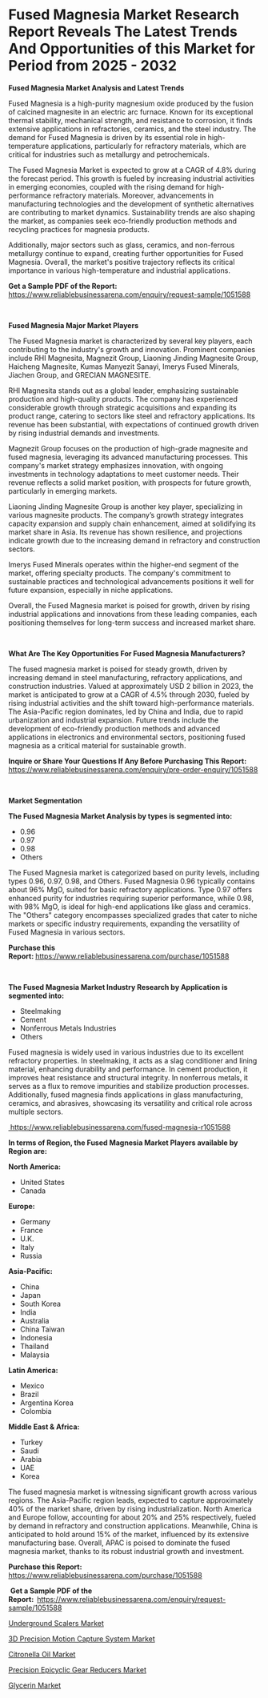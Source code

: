 <p><h1>Fused Magnesia Market Research Report Reveals The Latest Trends And Opportunities of this Market for Period from 2025 - 2032</h1></p><p><strong>Fused Magnesia Market Analysis and Latest Trends</strong></p>
<p><p>Fused Magnesia is a high-purity magnesium oxide produced by the fusion of calcined magnesite in an electric arc furnace. Known for its exceptional thermal stability, mechanical strength, and resistance to corrosion, it finds extensive applications in refractories, ceramics, and the steel industry. The demand for Fused Magnesia is driven by its essential role in high-temperature applications, particularly for refractory materials, which are critical for industries such as metallurgy and petrochemicals.</p><p>The Fused Magnesia Market is expected to grow at a CAGR of 4.8% during the forecast period. This growth is fueled by increasing industrial activities in emerging economies, coupled with the rising demand for high-performance refractory materials. Moreover, advancements in manufacturing technologies and the development of synthetic alternatives are contributing to market dynamics. Sustainability trends are also shaping the market, as companies seek eco-friendly production methods and recycling practices for magnesia products. </p><p>Additionally, major sectors such as glass, ceramics, and non-ferrous metallurgy continue to expand, creating further opportunities for Fused Magnesia. Overall, the market's positive trajectory reflects its critical importance in various high-temperature and industrial applications.</p></p>
<p><strong>Get a Sample PDF of the Report:&nbsp;</strong> <a href="https://www.reliablebusinessarena.com/enquiry/request-sample/1051588?utm_campaign=2563&utm_medium=2&utm_source=Github&utm_content=ia&utm_term=01042025&utm_id=fused-magnesia">https://www.reliablebusinessarena.com/enquiry/request-sample/1051588</a></p>
<p>&nbsp;</p>
<p><strong>Fused Magnesia Major Market Players</strong></p>
<p><p>The Fused Magnesia market is characterized by several key players, each contributing to the industry's growth and innovation. Prominent companies include RHI Magnesita, Magnezit Group, Liaoning Jinding Magnesite Group, Haicheng Magnesite, Kumas Manyezit Sanayi, Imerys Fused Minerals, Jiachen Group, and GRECIAN MAGNESITE.</p><p>RHI Magnesita stands out as a global leader, emphasizing sustainable production and high-quality products. The company has experienced considerable growth through strategic acquisitions and expanding its product range, catering to sectors like steel and refractory applications. Its revenue has been substantial, with expectations of continued growth driven by rising industrial demands and investments.</p><p>Magnezit Group focuses on the production of high-grade magnesite and fused magnesia, leveraging its advanced manufacturing processes. This company's market strategy emphasizes innovation, with ongoing investments in technology adaptations to meet customer needs. Their revenue reflects a solid market position, with prospects for future growth, particularly in emerging markets.</p><p>Liaoning Jinding Magnesite Group is another key player, specializing in various magnesite products. The company’s growth strategy integrates capacity expansion and supply chain enhancement, aimed at solidifying its market share in Asia. Its revenue has shown resilience, and projections indicate growth due to the increasing demand in refractory and construction sectors.</p><p>Imerys Fused Minerals operates within the higher-end segment of the market, offering specialty products. The company's commitment to sustainable practices and technological advancements positions it well for future expansion, especially in niche applications.</p><p>Overall, the Fused Magnesia market is poised for growth, driven by rising industrial applications and innovations from these leading companies, each positioning themselves for long-term success and increased market share.</p></p>
<p>&nbsp;</p>
<p><strong>What Are The Key Opportunities For Fused Magnesia Manufacturers?</strong></p>
<p><p>The fused magnesia market is poised for steady growth, driven by increasing demand in steel manufacturing, refractory applications, and construction industries. Valued at approximately USD 2 billion in 2023, the market is anticipated to grow at a CAGR of 4.5% through 2030, fueled by rising industrial activities and the shift toward high-performance materials. The Asia-Pacific region dominates, led by China and India, due to rapid urbanization and industrial expansion. Future trends include the development of eco-friendly production methods and advanced applications in electronics and environmental sectors, positioning fused magnesia as a critical material for sustainable growth.</p></p>
<p><strong>Inquire or Share Your Questions If Any Before Purchasing This Report:</strong> <a href="https://www.reliablebusinessarena.com/enquiry/pre-order-enquiry/1051588?utm_campaign=2563&utm_medium=2&utm_source=Github&utm_content=ia&utm_term=01042025&utm_id=fused-magnesia">https://www.reliablebusinessarena.com/enquiry/pre-order-enquiry/1051588</a></p>
<p>&nbsp;</p>
<p><strong>Market Segmentation</strong></p>
<p><strong>The Fused Magnesia Market Analysis by types is segmented into:</strong></p>
<p><ul><li>0.96</li><li>0.97</li><li>0.98</li><li>Others</li></ul></p>
<p><p>The Fused Magnesia market is categorized based on purity levels, including types 0.96, 0.97, 0.98, and Others. Fused Magnesia 0.96 typically contains about 96% MgO, suited for basic refractory applications. Type 0.97 offers enhanced purity for industries requiring superior performance, while 0.98, with 98% MgO, is ideal for high-end applications like glass and ceramics. The "Others" category encompasses specialized grades that cater to niche markets or specific industry requirements, expanding the versatility of Fused Magnesia in various sectors.</p></p>
<p><strong>Purchase this Report:&nbsp;</strong><a href="https://www.reliablebusinessarena.com/purchase/1051588?utm_campaign=2563&utm_medium=2&utm_source=Github&utm_content=ia&utm_term=01042025&utm_id=fused-magnesia">https://www.reliablebusinessarena.com/purchase/1051588</a></p>
<p>&nbsp;</p>
<p><strong>The Fused Magnesia Market Industry Research by Application is segmented into:</strong></p>
<p><ul><li>Steelmaking</li><li>Cement</li><li>Nonferrous Metals Industries</li><li>Others</li></ul></p>
<p><p>Fused magnesia is widely used in various industries due to its excellent refractory properties. In steelmaking, it acts as a slag conditioner and lining material, enhancing durability and performance. In cement production, it improves heat resistance and structural integrity. In nonferrous metals, it serves as a flux to remove impurities and stabilize production processes. Additionally, fused magnesia finds applications in glass manufacturing, ceramics, and abrasives, showcasing its versatility and critical role across multiple sectors.</p></p>
<p><a href="https://www.reliablebusinessarena.com/fused-magnesia-r1051588?utm_campaign=2563&utm_medium=2&utm_source=Github&utm_content=ia&utm_term=01042025&utm_id=fused-magnesia">&nbsp;https://www.reliablebusinessarena.com/fused-magnesia-r1051588</a></p>
<p><strong>In terms of Region, the Fused Magnesia Market Players available by Region are:</strong></p>
<p>
    <p> <strong> North America: </strong>
        <ul>
            <li>United States</li>
            <li>Canada</li>
        </ul>
        </p> 
    <p> <strong> Europe: </strong>
        <ul>
            <li>Germany</li>
            <li>France</li>
            <li>U.K.</li>
            <li>Italy</li>
            <li>Russia</li>
        </ul>
        </p> 
    <p> <strong> Asia-Pacific: </strong>
        <ul>
            <li>China</li>
            <li>Japan</li>
            <li>South Korea</li>
            <li>India</li>
            <li>Australia</li>
            <li>China Taiwan</li>
            <li>Indonesia</li>
            <li>Thailand</li>
            <li>Malaysia</li>
        </ul>
        </p> 
    <p> <strong> Latin America: </strong>
        <ul>
            <li>Mexico</li>
            <li>Brazil</li>
            <li>Argentina Korea</li>
            <li>Colombia</li>
        </ul>
        </p> 
    <p> <strong> Middle East & Africa: </strong>
        <ul>
            <li>Turkey</li>
            <li>Saudi</li>
            <li>Arabia</li>
            <li>UAE</li>
            <li>Korea</li>
        </ul>
    </p>
    </p>
<p><p>The fused magnesia market is witnessing significant growth across various regions. The Asia-Pacific region leads, expected to capture approximately 40% of the market share, driven by rising industrialization. North America and Europe follow, accounting for about 20% and 25% respectively, fueled by demand in refractory and construction applications. Meanwhile, China is anticipated to hold around 15% of the market, influenced by its extensive manufacturing base. Overall, APAC is poised to dominate the fused magnesia market, thanks to its robust industrial growth and investment.</p></p>
<p><strong>Purchase this Report: </strong><a href="https://www.reliablebusinessarena.com/purchase/1051588?utm_campaign=2563&utm_medium=2&utm_source=Github&utm_content=ia&utm_term=01042025&utm_id=fused-magnesia">https://www.reliablebusinessarena.com/purchase/1051588</a></p>
<p>&nbsp;<strong>Get a Sample PDF of the Report:&nbsp;&nbsp;</strong><a href="https://www.reliablebusinessarena.com/enquiry/request-sample/1051588?utm_campaign=2563&utm_medium=2&utm_source=Github&utm_content=ia&utm_term=01042025&utm_id=fused-magnesia">https://www.reliablebusinessarena.com/enquiry/request-sample/1051588</a></p>
<p><strong></strong></p>
<p><p><a href="https://www.linkedin.com/pulse/underground-scalers-value-chain-analysis-from-raw-materials-zutge?utm_campaign=2563&utm_medium=2&utm_source=Github&utm_content=ia&utm_term=01042025&utm_id=fused-magnesia">Underground Scalers Market</a></p><p><a href="https://www.linkedin.com/pulse/projected-growth-3d-precision-motion-capture-system-market-amdsc?utm_campaign=2563&utm_medium=2&utm_source=Github&utm_content=ia&utm_term=01042025&utm_id=fused-magnesia">3D Precision Motion Capture System Market</a></p><p><a href="https://github.com/ChiragRP21/Market-Research-Report-List-7/blob/main/citronella-oil-market.md?utm_campaign=2563&utm_medium=2&utm_source=Github&utm_content=ia&utm_term=01042025&utm_id=fused-magnesia">Citronella Oil Market</a></p><p><a href="https://www.linkedin.com/pulse/how-86-growth-precision-epicyclic-gear-reducers-market-shaped-tjhxe?utm_campaign=2563&utm_medium=2&utm_source=Github&utm_content=ia&utm_term=01042025&utm_id=fused-magnesia">Precision Epicyclic Gear Reducers Market</a></p><p><a href="https://github.com/JakirUddin511/Market-Research-Report-List-2/blob/main/glycerin-market.md?utm_campaign=2563&utm_medium=2&utm_source=Github&utm_content=ia&utm_term=01042025&utm_id=fused-magnesia">Glycerin Market</a></p></p>